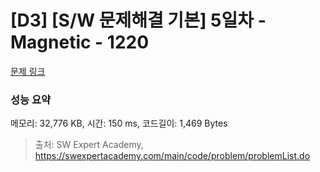# [D3] [S/W 문제해결 기본] 5일차 - Magnetic - 1220 

[문제 링크](https://swexpertacademy.com/main/code/problem/problemDetail.do?contestProbId=AV14hwZqABsCFAYD) 

### 성능 요약

메모리: 32,776 KB, 시간: 150 ms, 코드길이: 1,469 Bytes



> 출처: SW Expert Academy, https://swexpertacademy.com/main/code/problem/problemList.do